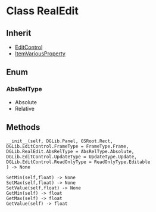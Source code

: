 # Class RealEdit

## Inherit

* [EditControl](EditControl.md)
* [ItemVariousProperty](ItemVariousProperty.md)

## Enum

### AbsRelType

* Absolute
* Relative

## Methods
```
__init__(self, DGLib.Panel, GSRoot.Rect,
DGLib.EditControl.FrameType = FrameType.Frame,
DGLib.RealEdit.AbsRelType = AbsRelType.Absolute, 
DGLib.EditControl.UpdateType = UpdateType.Update, 
DGLib.EditControl.ReadOnlyType = ReadOnlyType.Editable
) -> None

SetMin(self,float) -> None
SetMax(self,float) -> None
SetValue(self,float) -> None
GetMin(self) -> float
GetMax(self) -> float
GetValue(self) -> float
```
